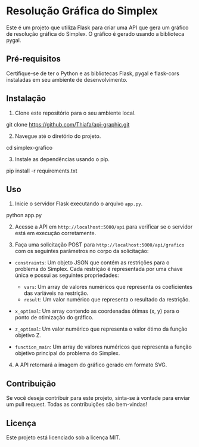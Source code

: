 # Resolução Gráfica do Simplex

Este é um projeto que utiliza Flask para criar uma API que gera um gráfico de resolução gráfica do Simplex. O gráfico é gerado usando a biblioteca pygal.

## Pré-requisitos

Certifique-se de ter o Python e as bibliotecas Flask, pygal e flask-cors instaladas em seu ambiente de desenvolvimento.

## Instalação

1. Clone este repositório para o seu ambiente local.

git clone https://github.com/Thiafa/api-graphic.git

2. Navegue até o diretório do projeto.

cd simplex-grafico

3. Instale as dependências usando o pip.

pip install -r requirements.txt


## Uso

1. Inicie o servidor Flask executando o arquivo `app.py`.

python app.py


2. Acesse a API em `http://localhost:5000/api` para verificar se o servidor está em execução corretamente.

3. Faça uma solicitação POST para `http://localhost:5000/api/grafico` com os seguintes parâmetros no corpo da solicitação:

- `constraints`: Um objeto JSON que contém as restrições para o problema do Simplex. Cada restrição é representada por uma chave única e possui as seguintes propriedades:
  - `vars`: Um array de valores numéricos que representa os coeficientes das variáveis na restrição.
  - `result`: Um valor numérico que representa o resultado da restrição.

- `x_optimal`: Um array contendo as coordenadas ótimas (x, y) para o ponto de otimização do gráfico. 

- `z_optimal`: Um valor numérico que representa o valor ótimo da função objetivo Z. 

- `function_main`: Um array de valores numéricos que representa a função objetivo principal do problema do Simplex.

4. A API retornará a imagem do gráfico gerado em formato SVG.

## Contribuição

Se você deseja contribuir para este projeto, sinta-se à vontade para enviar um pull request. Todas as contribuições são bem-vindas!

## Licença

Este projeto está licenciado sob a licença MIT. 
